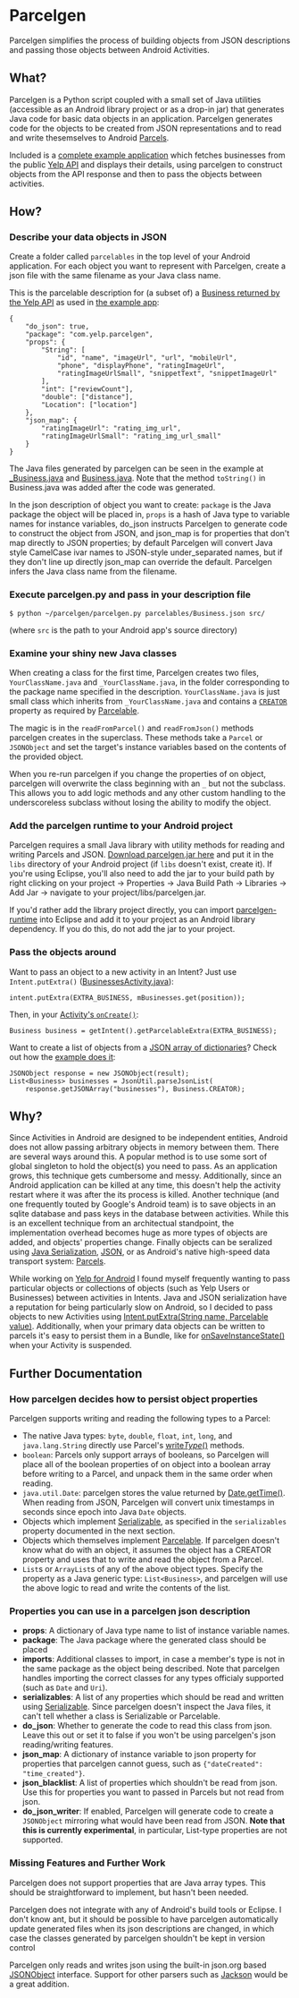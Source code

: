 Parcelgen
=========

Parcelgen simplifies the process of building objects from JSON descriptions and passing those objects between Android Activities.

What?
-----

Parcelgen is a Python script coupled with a small set of Java utilities (accessible as an Android library project or as a drop-in jar) that generates Java code for basic data objects in an application. Parcelgen generates code for the objects to be created from JSON representations and to read and write thesemselves to Android [Parcels][parcel].

Included is a [complete example application](https://github.com/Yelp/parcelgen/tree/master/parcelgen-example) which fetches businesses from the public [Yelp API](http://www.yelp.com/developers/documentation/v2/search_api) and displays their details, using parcelgen to construct objects from the API response and then to pass the objects between activities.

How?
----

### Describe your data objects in JSON

Create a folder called `parcelables` in the top level of your Android application. For each object you want to represent with Parcelgen, create a json file with the same filename as your Java class name.

This is the parcelable description for (a subset of) a [Business returned by the Yelp API](http://www.yelp.com/developers/documentation/v2/search_api#rValue) as used in [the example app](https://github.com/Yelp/parcelgen/blob/master/parcelgen-example/parcelables/Business.json):

    {
        "do_json": true,
        "package": "com.yelp.parcelgen",
        "props": {
            "String": [
                "id", "name", "imageUrl", "url", "mobileUrl",
                "phone", "displayPhone", "ratingImageUrl",
                "ratingImageUrlSmall", "snippetText", "snippetImageUrl"
            ],
            "int": ["reviewCount"],
            "double": ["distance"],
            "Location": ["location"] 
        },
        "json_map": {
        	"ratingImageUrl": "rating_img_url",
        	"ratingImageUrlSmall": "rating_img_url_small"
        }
    }

The Java files generated by parcelgen can be seen in the example at [_Business.java](https://github.com/Yelp/parcelgen/blob/master/parcelgen-example/src/com/yelp/parcelgen/_Business.java) and [Business.java](https://github.com/Yelp/parcelgen/blob/master/parcelgen-example/src/com/yelp/parcelgen/Business.java). Note that the method `toString()` in Business.java was added after the code was generated.

In the json description of object you want to create: `package` is the Java package the object will be placed in, `props` is a hash of Java type to variable names for instance variables, do_json instructs Parcelgen to generate code to construct the object from JSON, and json_map is for properties that don't map directly to JSON properties; by default Parcelgen will convert Java style CamelCase ivar names to JSON-style under_separated names, but if they don't line up directly json_map can override the default. Parcelgen infers the Java class name from the filename.

### Execute parcelgen.py and pass in your description file

    $ python ~/parcelgen/parcelgen.py parcelables/Business.json src/

(where `src` is the path to your Android app's source directory)

### Examine your shiny new Java classes

When creating a class for the first time, Parcelgen creates two files, `YourClassName.java` and `_YourClassName.java`, in the folder corresponding to the package name specified in the description. `YourClassName.java` is just small class which inherits from `_YourClassName.java` and contains a [`CREATOR`](http://d.android.com/reference/android/os/Parcelable.Creator.html) property as required by [Parcelable][parcelable].

The magic is in the `readFromParcel()` and `readFromJson()` methods parcelgen creates in the superclass. These methods take a `Parcel` or `JSONObject` and set the target's instance variables based on the contents of the provided object.

When you re-run parcelgen if you change the properties of on object, parcelgen will overwrite the class beginning with an `_` but not the subclass. This allows you to add logic methods and any other custom handling to the underscoreless subclass without losing the ability to modify the object.

### Add the parcelgen runtime to your Android project

Parcelgen requires a small Java library with utility methods for reading and writing Parcels and JSON. [Download parcelgen.jar here](https://github.com/downloads/Yelp/parcelgen/parcelgen.jar) and put it in the `libs` directory of your Android project (if `libs` doesn't exist, create it). If you're using Eclipse, you'll also need to add the jar to your build path by right clicking on your project -> Properties -> Java Build Path -> Libraries -> Add Jar -> navigate to your project/libs/parcelgen.jar.

If you'd rather add the library project directly, you can import [parcelgen-runtime](https://github.com/Yelp/parcelgen/tree/master/parcelgen-runtime) into Eclipse and add it to your project as an Android library dependency. If you do this, do not add the jar to your project.

### Pass the objects around

Want to pass an object to a new activity in an Intent? Just use `Intent.putExtra()` ([BusinessesActivity.java](https://github.com/Yelp/parcelgen/blob/master/parcelgen-example/src/com/yelp/parcelgen/BusinessesActivity.java#L31)):

    intent.putExtra(EXTRA_BUSINESS, mBusinesses.get(position));

Then, in your [Activity's `onCreate()`](https://github.com/Yelp/parcelgen/blob/master/parcelgen-example/src/com/yelp/parcelgen/BusinessActivity.java):

    Business business = getIntent().getParcelableExtra(EXTRA_BUSINESS);

Want to create a list of objects from a [JSON array of dictionaries](http://www.yelp.com/developers/documentation/v2/search_api#sampleResponse)? Check out how the [example does it](https://github.com/Yelp/parcelgen/blob/master/parcelgen-example/src/com/yelp/parcelgen/SearchActivity.java#L47):

    JSONObject response = new JSONObject(result);
    List<Business> businesses = JsonUtil.parseJsonList(
        response.getJSONArray("businesses"), Business.CREATOR);

Why?
----

Since Activities in Android are designed to be independent entities, Android does not allow passing arbitrary objects in memory between them. There are several ways around this. A popular method is to use some sort of global singleton to hold the object(s) you need to pass. As an application grows, this technique gets cumbersome and messy. Additionally, since an Android application can be killed at any time, this doesn't help the activity restart where it was after the its process is killed. Another technique (and one frequently touted by Google's Android team) is to save objects in an sqlite database and pass keys in the database between activities. While this is an excellent technique from an architectual standpoint, the implementation overhead becomes huge as more types of objects are added, and objects' properties change. Finally objects can be seralized using [Java Serialization][serializable], [JSON][jsonobject], or as Android's native high-speed data transport system: [Parcels][parcel].

While working on [Yelp for Android][yelpdroid] I found myself frequently wanting to pass particular objects or collections of objects (such as Yelp Users or Businesses) between activities in Intents. Java and JSON serialization have a reputation for being particularly slow on Android, so I decided to pass objects to new Activities using [Intent.putExtra(String name, Parcelable value)][putextra]. Additionally, when your primary data objects can be written to parcels it's easy to persist them in a Bundle, like for [onSaveInstanceState()](http://d.android.com/reference/android/app/Activity.html#onSaveInstanceState%28android.os.Bundle%29) when your Activity is suspended.

Further Documentation
---------------------

### How parcelgen decides how to persist object properties

Parcelgen supports writing and reading the following types to a Parcel:

* The native Java types: `byte`, `double`, `float`, `int`, `long`, and `java.lang.String` directly use Parcel's [write*Type*()][parcel] methods.
* `boolean`: Parcels only support arrays of booleans, so Parcelgen will place all of the boolean properties of on object into a boolean array before writing to a Parcel, and unpack them in the same order when reading.
* `java.util.Date`: parcelgen stores the value returned by [Date.getTime()](http://d.android.com/reference/java/util/Date.html#getTime%28%29). When reading from JSON, Parcelgen will convert unix timestamps in seconds since epoch into Java `Date` objects.
* Objects which implement [Serializable][serializable], as specified in the `serializables` property documented in the next section.
* Objects which themselves implement [Parcelable][parcelable]. If parcelgen doesn't know what do with an object, it assumes the object has a CREATOR property and uses that to write and read the object from a Parcel.
* `List`s or `ArrayList`s of any of the above object types. Specify the property as a Java generic type: `List<Business>`, and parcelgen will use the above logic to read and write the contents of the list.

### Properties you can use in a parcelgen json description

* **props**: A dictionary of Java type name to list of instance variable names.
* **package**: The Java package where the generated class should be placed
* **imports**: Additional classes to import, in case a member's type is not in the same package as the object being described. Note that parcelgen handles importing the correct classes for any types officialy supported (such as `Date` and `Uri`).
* **serializables**: A list of any properties which should be read and written using [Serializable][serializable]. Since parcelgen doesn't inspect the Java files, it can't tell whether a class is Serializable or Parcelable.
* **do_json**: Whether to generate the code to read this class from json. Leave this out or set it to false if you won't be using parcelgen's json reading/writing features.
* **json_map**: A dictionary of instance variable to json property for properties that parcelgen cannot guess, such as `{"dateCreated": "time_created"}`.
* **json_blacklist**: A list of properties which shouldn't be read from json. Use this for properties you want to passed in Parcels but not read from json.
* **do_json_writer**: If enabled, Parcelgen will generate code to create a `JSONObject` mirroring what would have been read from JSON. **Note that this is currently experimental**, in particular, List-type properties are not supported.

### Missing Features and Further Work

Parcelgen does not support properties that are Java array types. This should be straightforward to implement, but hasn't been needed.

Parcelgen does not integrate with any of Android's build tools or Eclipse. I don't know ant, but it should be possible to have parcelgen automatically update generated files when its json descriptions are changed, in which case the classes generated by parcelgen shouldn't be kept in version control

Parcelgen only reads and writes json using the built-in json.org based [JSONObject][jsonobject] interface. Support for other parsers such as [Jackson](http://jackson.codehaus.org/) would be a great addition.


[parcel]: http://d.android.com/reference/android/os/Parcel.html
[parcelable]: http://d.android.com/reference/android/os/Parcelable.html
[yelpdroid]: https://market.android.com/details?id=com.yelp.android&feature=search_result
[serializable]: http://d.android.com/reference/java/io/Serializable.html
[jsonobject]: http://d.android.com/reference/org/json/JSONObject.html
[putextra]: http://d.android.com/reference/android/content/Intent.html#putExtra%28java.lang.String%2C%20android.os.Parcelable%29
